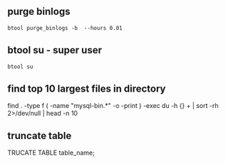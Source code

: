 
## purge binlogs
```markdown
btool purge_binlogs -b  --hours 0.01
```

## btool su - super user
```markdown
btool su
```

## find top 10 largest files in directory
find . -type f \( -name "mysql-bin.*" -o -print \) -exec du -h {} + | sort -rh 2>/dev/null | head -n 10

## truncate table
TRUCATE TABLE table_name;